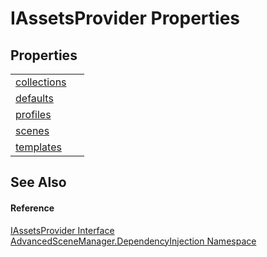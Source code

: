 # IAssetsProvider Properties




## Properties
<table>
<tr>
<td><a href="P_AdvancedSceneManager_DependencyInjection_IAssetsProvider_collections">collections</a></td>
<td> </td></tr>
<tr>
<td><a href="P_AdvancedSceneManager_DependencyInjection_IAssetsProvider_defaults">defaults</a></td>
<td> </td></tr>
<tr>
<td><a href="P_AdvancedSceneManager_DependencyInjection_IAssetsProvider_profiles">profiles</a></td>
<td> </td></tr>
<tr>
<td><a href="P_AdvancedSceneManager_DependencyInjection_IAssetsProvider_scenes">scenes</a></td>
<td> </td></tr>
<tr>
<td><a href="P_AdvancedSceneManager_DependencyInjection_IAssetsProvider_templates">templates</a></td>
<td> </td></tr>
</table>

## See Also


#### Reference
<a href="T_AdvancedSceneManager_DependencyInjection_IAssetsProvider">IAssetsProvider Interface</a>  
<a href="N_AdvancedSceneManager_DependencyInjection">AdvancedSceneManager.DependencyInjection Namespace</a>  
